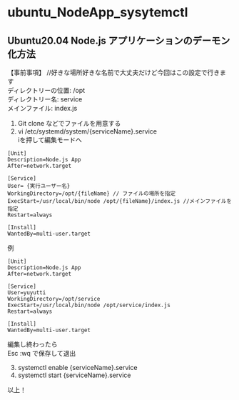 # ubuntu_NodeApp_sysytemctl

## Ubuntu20.04 Node.js アプリケーションのデーモン化方法

【事前事項】 //好きな場所好きな名前で大丈夫だけど今回はこの設定で行きます  
ディレクトリーの位置: /opt  
ディレクトリー名: service  
メインファイル: index.js  


1. Git clone <URL> などでファイルを用意する
2. vi /etc/systemd/system/{serviceName}.service  
iを押して編集モードへ
```
[Unit]
Description=Node.js App
After=network.target

[Service]
User= {実行ユーザー名}
WorkingDirectory=/opt/{fileName} // ファイルの場所を指定
ExecStart=/usr/local/bin/node /opt/{fileName}/index.js //メインファイルを指定
Restart=always

[Install]
WantedBy=multi-user.target
```
例
```
[Unit]
Description=Node.js App
After=network.target

[Service]
User=yuyutti
WorkingDirectory=/opt/service
ExecStart=/usr/local/bin/node /opt/service/index.js
Restart=always

[Install]
WantedBy=multi-user.target
```
編集し終わったら  
Esc :wq で保存して退出

3. systemctl enable {serviceName}.service
4. systemctl start {serviceName}.service

以上！
